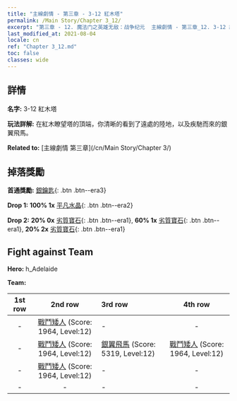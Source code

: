 ```yaml
---
title: "主線劇情 - 第三章 - 3-12 紅木塔"
permalink: /Main Story/Chapter 3_12/
excerpt: "第三章 - 12. 魔法门之英雄无敌：战争纪元  主線劇情 - 第三章_12. 3-12 紅木塔"
last_modified_at: 2021-08-04
locale: cn
ref: "Chapter 3_12.md"
toc: false
classes: wide
---
```


## 詳情

 **名字:** 3-12 紅木塔

 **玩法詳解:** 在紅木瞭望塔的頂端，你清晰的看到了遠處的陸地，以及疾馳而來的銀翼飛馬。

 **Related to:** [主線劇情 第三章](/cn/Main Story/Chapter 3/)

## 掉落獎勵

 **首通獎勵:** [銀鑰匙](/cn/Items/con_693/){: .btn .btn--era3}

 **Drop 1:** **100% 1x** [平凡水晶](/cn/Items/mat_11/){: .btn .btn--era2}

 **Drop 2:** **20% 0x** [劣質寶石](/cn/Items/mat_4/){: .btn .btn--era1}, **60% 1x** [劣質寶石](/cn/Items/mat_4/){: .btn .btn--era1}, **20% 2x** [劣質寶石](/cn/Items/mat_4/){: .btn .btn--era1}


## Fight against Team
 **Hero:** h_Adelaide

 **Team:**


  | 1st row | 2nd row | 3rd row | 4th row |
  |:----:|:----:|:----|:----:|
  | - | [戰鬥矮人](/cn/units/Dwarf/) (Score: 1964, Level:12)  | - | - |
  | - | [戰鬥矮人](/cn/units/Dwarf/) (Score: 1964, Level:12)  | [銀翼飛馬](/cn/units/Pegasus/) (Score: 5319, Level:12)  | [戰鬥矮人](/cn/units/Dwarf/) (Score: 1964, Level:12)  |
  | - | [戰鬥矮人](/cn/units/Dwarf/) (Score: 1964, Level:12)  | - | - |
  | - | - | - | - |



